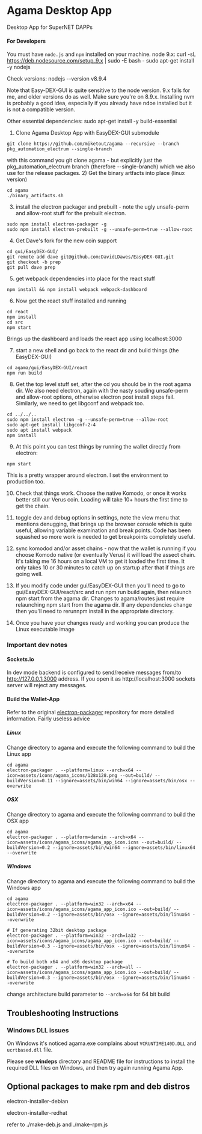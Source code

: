 # Agama Desktop App
Desktop App for SuperNET DAPPs

#### For Developers
You must have `node.js` and `npm` installed on your machine.
node 9.x:
curl -sL https://deb.nodesource.com/setup_9.x | sudo -E bash -
sudo apt-get install -y nodejs

Check versions:
nodejs --version
v8.9.4

Note that Easy-DEX-GUI is quite sensitive to the node version. 9.x fails for me, and older versions do as well. Make sure you're on 8.9.x. Installing nvm is probably a good idea, especially if you already have ndoe installed but it is not a compatible version.

Other essential dependencies:
sudo apt-get install -y build-essential

1) Clone Agama Desktop App with EasyDEX-GUI submodule
```shell
git clone https://github.com/miketout/agama --recursive --branch pkg_automation_electrum --single-branch
```
with this command you git clone agama - but explicitly just the pkg_automation_electrum branch (therefore --single-branch) which we also use for the release packages.
2) Get the binary artfacts into place (linux version)
```shell 
cd agama
./binary_artifacts.sh
```
3) install the electron packager and prebuilt - note the ugly unsafe-perm and allow-root stuff for the prebuilt electron.
```shell
sudo npm install electron-packager -g
sudo npm install electron-prebuilt -g --unsafe-perm=true --allow-root
```
4) Get Dave's fork for the new coin support
```shell
cd gui/EasyDEX-GUI/
git remote add dave git@github.com:DavidLDawes/EasyDEX-GUI.git
git checkout -b prep
git pull dave prep
```
5) get webpack dependencies into place for the react stuff
```shell
npm install && npm install webpack webpack-dashboard
```
6) Now get the react stuff installed and running
```shell
cd react
npm install
cd src
npm start
```
Brings up the dashboard and loads the react app using localhost:3000

7) start a new shell and go back to the react dir and build things (the EasyDEX-GUI)
```shell
cd agama/gui/EasyDEX-GUI/react
npm run build
```
8) Get the top level stuff set, after the cd you should be in the root agama dir. We also need electron, again with the nasty souding unsafe-perm and allow-root options, otherwise electron post install steps fail. Similarly, we need to get libgconf and webpack too.
```shell
cd ../../..
sudo npm install electron -g --unsafe-perm=true --allow-root
sudo apt-get install libgconf-2-4
sudo apt install webpack
npm install
```
9) At this point you can test things by running the wallet directly from electron:
```shell
npm start
```
This is a pretty wrapper around electron. I set the environment to production too.

10) Check that things work. Choose the native Komodo, or once it works better still our Verus coin. Loading will take 10+ hours the first time to get the chain.

11) toggle dev and debug options in settings, note the view menu that mentions denugging, that brings up the browser console which is quite useful, allowing variable examination and break points. Code has been squashed so more work is needed to get breakpoints completely useful.

12) sync komodod and/or asset chains - now that the wallet is running if you choose Komodo native (or eventually Verus) it will load the assect chain. It's taking me 16 hours on a local VM to get it loaded the first time. It only takes 10 or 30 minutes to catch up on startup after that if things are going well.
13) If you modify code under gui/EasyDEX-GUI then you'll need to go to gui/EasyDEX-GUI/react/src and run npm run build again, then relaunch npm start from the agama dir. Changes to agama/routes just require relaunching npm start from the agama dir. If any dependencies change then you'll need to rerunnpm install in the appropriate directory.
14) Once you have your changes ready and working you can produce the Linux executable image
### Important dev notes

#### Sockets.io
In dev mode backend is configured to send/receive messages from/to http://127.0.0.1:3000 address. If you open it as http://localhost:3000 sockets server will reject any messages.

#### **Build the Wallet-App**
Refer to the original [electron-packager](https://github.com/electron-userland/electron-packager) repository for more detailed information.
Fairly useless advice

##### Linux
Change directory to agama and execute the following command to build the Linux app
```shell
cd agama
electron-packager . --platform=linux --arch=x64 --icon=assets/icons/agama_icons/128x128.png --out=build/ --buildVersion=0.11 --ignore=assets/bin/win64 --ignore=assets/bin/osx --overwrite
```

##### OSX
Change directory to agama and execute the following command to build the OSX app
```shell
cd agama
electron-packager . --platform=darwin --arch=x64 --icon=assets/icons/agama_icons/agama_app_icon.icns --out=build/ --buildVersion=0.2 --ignore=assets/bin/win64 --ignore=assets/bin/linux64 --overwrite
```

##### Windows
Change directory to agama and execute the following command to build the Windows app
```shell
cd agama
electron-packager . --platform=win32 --arch=x64 --icon=assets/icons/agama_icons/agama_app_icon.ico --out=build/ --buildVersion=0.2 --ignore=assets/bin/osx --ignore=assets/bin/linux64 --overwrite

# If generating 32bit desktop package
electron-packager . --platform=win32 --arch=ia32 --icon=assets/icons/agama_icons/agama_app_icon.ico --out=build/ --buildVersion=0.3 --ignore=assets/bin/osx --ignore=assets/bin/linux64 --overwrite

# To build both x64 and x86 desktop package
electron-packager . --platform=win32 --arch=all --icon=assets/icons/agama_icons/agama_app_icon.ico --out=build/ --buildVersion=0.3 --ignore=assets/bin/osx --ignore=assets/bin/linux64 --overwrite
```
change architecture build parameter to ```--arch=x64``` for 64 bit build


## Troubleshooting Instructions

### Windows DLL issues
On Windows it's noticed agama.exe complains about `VCRUNTIME140D.DLL` and `ucrtbased.dll` file.

Please see **windeps** directory and README file for instructions to install the required DLL files on Windows, and then try again running Agama App.

## Optional packages to make rpm and deb distros

electron-installer-debian

electron-installer-redhat

refer to ./make-deb.js and ./make-rpm.js

